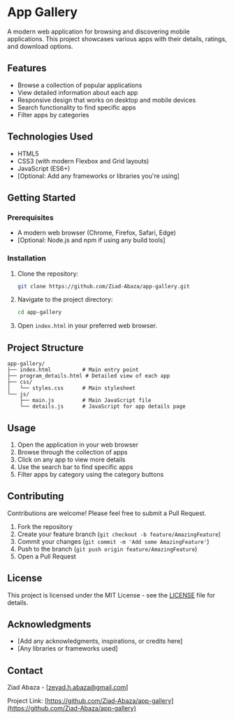 # App Gallery

A modern web application for browsing and discovering mobile applications. This project showcases various apps with their details, ratings, and download options.

## Features

- Browse a collection of popular applications
- View detailed information about each app
- Responsive design that works on desktop and mobile devices
- Search functionality to find specific apps
- Filter apps by categories

## Technologies Used

- HTML5
- CSS3 (with modern Flexbox and Grid layouts)
- JavaScript (ES6+)
- [Optional: Add any frameworks or libraries you're using]

## Getting Started

### Prerequisites

- A modern web browser (Chrome, Firefox, Safari, Edge)
- [Optional: Node.js and npm if using any build tools]

### Installation

1. Clone the repository:
   ```bash
   git clone https://github.com/Ziad-Abaza/app-gallery.git
   ```

2. Navigate to the project directory:
   ```bash
   cd app-gallery
   ```

3. Open `index.html` in your preferred web browser.

## Project Structure

```
app-gallery/
├── index.html          # Main entry point
├── program_details.html # Detailed view of each app
├── css/
│   └── styles.css      # Main stylesheet
└── js/
    ├── main.js         # Main JavaScript file
    └── details.js      # JavaScript for app details page
```

## Usage

1. Open the application in your web browser
2. Browse through the collection of apps
3. Click on any app to view more details
4. Use the search bar to find specific apps
5. Filter apps by category using the category buttons

## Contributing

Contributions are welcome! Please feel free to submit a Pull Request.

1. Fork the repository
2. Create your feature branch (`git checkout -b feature/AmazingFeature`)
3. Commit your changes (`git commit -m 'Add some AmazingFeature'`)
4. Push to the branch (`git push origin feature/AmazingFeature`)
5. Open a Pull Request

## License

This project is licensed under the MIT License - see the [LICENSE](LICENSE) file for details.

## Acknowledgments

- [Add any acknowledgments, inspirations, or credits here]
- [Any libraries or frameworks used]

## Contact

Ziad Abaza - [zeyad.h.abaza@gmail.com]

Project Link: [https://github.com/Ziad-Abaza/app-gallery](https://github.com/Ziad-Abaza/app-gallery)

